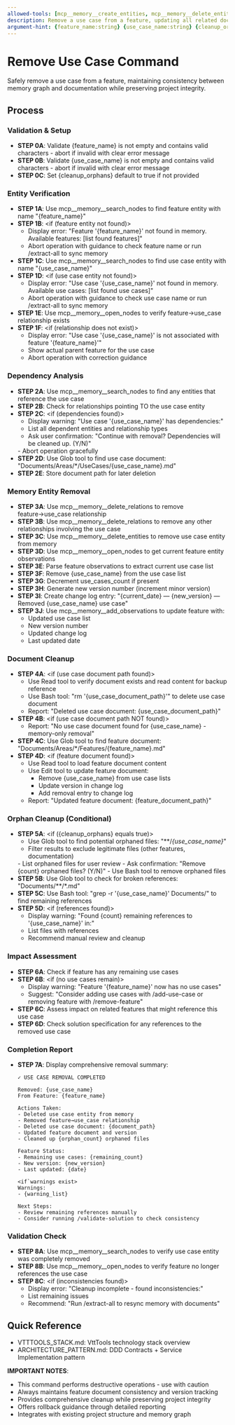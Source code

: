```yaml
---
allowed-tools: [mcp__memory__create_entities, mcp__memory__delete_entities, mcp__memory__create_relations, mcp__memory__delete_relations, mcp__memory__add_observations, mcp__memory__delete_observations, mcp__memory__read_graph, mcp__memory__search_nodes, mcp__memory__open_nodes, Task, Read, Write, Edit, Glob, Bash, TodoWrite]
description: Remove a use case from a feature, updating all related documents and memory
argument-hint: {feature_name:string} {use_case_name:string} {cleanup_orphans:flag:optional(true)}
---
```


# Remove Use Case Command

Safely remove a use case from a feature, maintaining consistency between memory graph and documentation while preserving project integrity.

## Process

### Validation & Setup

- **STEP 0A**: Validate {feature_name} is not empty and contains valid characters - abort if invalid with clear error message
- **STEP 0B**: Validate {use_case_name} is not empty and contains valid characters - abort if invalid with clear error message
- **STEP 0C**: Set {cleanup_orphans} default to true if not provided

### Entity Verification

- **STEP 1A**: Use mcp__memory__search_nodes to find feature entity with name "{feature_name}"
- **STEP 1B**:
  <if (feature entity not found)>
  - Display error: "Feature '{feature_name}' not found in memory. Available features: [list found features]"
  - Abort operation with guidance to check feature name or run /extract-all to sync memory
  </if>
- **STEP 1C**: Use mcp__memory__search_nodes to find use case entity with name "{use_case_name}"
- **STEP 1D**:
  <if (use case entity not found)>
  - Display error: "Use case '{use_case_name}' not found in memory. Available use cases: [list found use cases]"
  - Abort operation with guidance to check use case name or run /extract-all to sync memory
  </if>
- **STEP 1E**: Use mcp__memory__open_nodes to verify feature→use_case relationship exists
- **STEP 1F**:
  <if (relationship does not exist)>
  - Display error: "Use case '{use_case_name}' is not associated with feature '{feature_name}'"
  - Show actual parent feature for the use case
  - Abort operation with correction guidance
  </if>

### Dependency Analysis

- **STEP 2A**: Use mcp__memory__search_nodes to find any entities that reference the use case
- **STEP 2B**: Check for relationships pointing TO the use case entity
- **STEP 2C**:
  <if (dependencies found)>
  - Display warning: "Use case '{use_case_name}' has dependencies:"
  - List all dependent entities and relationship types
  - Ask user confirmation: "Continue with removal? Dependencies will be cleaned up. (Y/N)"
  </if>
  <if (user declines)>
  - Abort operation gracefully
  </if>
- **STEP 2D**: Use Glob tool to find use case document: "Documents/Areas/*/UseCases/{use_case_name}.md"
- **STEP 2E**: Store document path for later deletion

### Memory Entity Removal

- **STEP 3A**: Use mcp__memory__delete_relations to remove feature→use_case relationship
- **STEP 3B**: Use mcp__memory__delete_relations to remove any other relationships involving the use case
- **STEP 3C**: Use mcp__memory__delete_entities to remove use case entity from memory
- **STEP 3D**: Use mcp__memory__open_nodes to get current feature entity observations
- **STEP 3E**: Parse feature observations to extract current use case list
- **STEP 3F**: Remove {use_case_name} from the use case list
- **STEP 3G**: Decrement use_cases_count if present
- **STEP 3H**: Generate new version number (increment minor version)
- **STEP 3I**: Create change log entry: "{current_date} — {new_version} — Removed {use_case_name} use case"
- **STEP 3J**: Use mcp__memory__add_observations to update feature with:
  - Updated use case list
  - New version number
  - Updated change log
  - Last updated date

### Document Cleanup

- **STEP 4A**:
  <if (use case document path found)>
  - Use Read tool to verify document exists and read content for backup reference
  - Use Bash tool: "rm '{use_case_document_path}'" to delete use case document
  - Report: "Deleted use case document: {use_case_document_path}"
   </if>
- **STEP 4B**:
  <if (use case document path NOT found)>
  - Report: "No use case document found for {use_case_name} - memory-only removal"
  </if>
- **STEP 4C**: Use Glob tool to find feature document: "Documents/Areas/*/Features/{feature_name}.md"
- **STEP 4D**:
 <if (feature document found)>
  - Use Read tool to load feature document content
  - Use Edit tool to update feature document:
    - Remove {use_case_name} from use case lists
    - Update version in change log
    - Add removal entry to change log
  - Report: "Updated feature document: {feature_document_path}"
  </if>

### Orphan Cleanup (Conditional)

- **STEP 5A**:
  <if ({cleanup_orphans} equals true)>
  - Use Glob tool to find potential orphaned files: "**/*{use_case_name}*"
  - Filter results to exclude legitimate files (other features, documentation)
  </if>
  <if (orphaned files found)>
  - List orphaned files for user review
  - Ask confirmation: "Remove {count} orphaned files? (Y/N)"
  </if>
  <if (user confirms)>
  - Use Bash tool to remove orphaned files
  </if>
- **STEP 5B**: Use Glob tool to check for broken references: "Documents/**/*.md"
- **STEP 5C**: Use Bash tool: "grep -r '{use_case_name}' Documents/" to find remaining references
- **STEP 5D**:
  <if (references found)>
  - Display warning: "Found {count} remaining references to '{use_case_name}' in:"
  - List files with references
  - Recommend manual review and cleanup
  </if>

### Impact Assessment

- **STEP 6A**: Check if feature has any remaining use cases
- **STEP 6B**:
  <if (no use cases remain)>
  - Display warning: "Feature '{feature_name}' now has no use cases"
  - Suggest: "Consider adding use cases with /add-use-case or removing feature with /remove-feature"
  </if>
- **STEP 6C**: Assess impact on related features that might reference this use case
- **STEP 6D**: Check solution specification for any references to the removed use case

### Completion Report

- **STEP 7A**: Display comprehensive removal summary:
  ```
  ✓ USE CASE REMOVAL COMPLETED

  Removed: {use_case_name}
  From Feature: {feature_name}

  Actions Taken:
  - Deleted use case entity from memory
  - Removed feature→use_case relationship
  - Deleted use case document: {document_path}
  - Updated feature document and version
  - Cleaned up {orphan_count} orphaned files

  Feature Status:
  - Remaining use cases: {remaining_count}
  - New version: {new_version}
  - Last updated: {date}

  <if`warnings exist>
  Warnings:
  - {warning_list}

  Next Steps:
  - Review remaining references manually
  - Consider running /validate-solution to check consistency
  ```

### Validation Check

- **STEP 8A**: Use mcp__memory__search_nodes to verify use case entity was completely removed
- **STEP 8B**: Use mcp__memory__open_nodes to verify feature no longer references the use case
- **STEP 8C**:
  <if (inconsistencies found)>
  - Display error: "Cleanup incomplete - found inconsistencies:"
  - List remaining issues
  - Recommend: "Run /extract-all to resync memory with documents"
  </if>

## Quick Reference
- VTTTOOLS_STACK.md: VttTools technology stack overview
- ARCHITECTURE_PATTERN.md: DDD Contracts + Service Implementation pattern

**IMPORTANT NOTES**:
- This command performs destructive operations - use with caution
- Always maintains feature document consistency and version tracking
- Provides comprehensive cleanup while preserving project integrity
- Offers rollback guidance through detailed reporting
- Integrates with existing project structure and memory graph